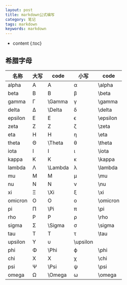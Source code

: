 ```yaml
---
layout: post
title: markdown公式编写
category: 笔记
tags: markdown
keywords: markdown
---
```


* content
{:toc}


## 希腊字母

名称 | 大写 | code | 小写 | code  
-- | -- | -- | -- | -- | 
alpha | A | A | α | \alpha
beta | B | B | β | \beta
gamma | Γ | \Gamma | γ | \gamma
delta | Δ | \Delta | δ | \delta
epsilon | E | E | ϵ | \epsilon
zeta | Z | Z | ζ | \zeta
eta | H | H | η | \eta
theta | Θ | \Theta | θ | \theta
iota | I | I | ι | \iota
kappa | K | K | κ | \kappa
lambda | Λ | \Lambda | λ | \lambda
mu | M | M | μ | \mu
nu | N | N | ν | \nu
xi | Ξ | \Xi | ξ | \xi
omicron | O | O | ο | \omicron
pi | Π | \Pi | π | \pi
rho | P | P | ρ | \rho
sigma | Σ | \Sigma | σ | \sigma
tau | T | T | τ | \tau
upsilon | Υ | υ | \upsilon
phi | Φ | \Phi | ϕ | \phi
chi | X | X | χ | \chi
psi | Ψ | \Psi | ψ | \psi
omega | Ω | \Omega | ω | \omega


